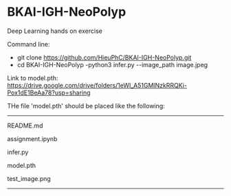 # BKAI-IGH-NeoPolyp
Deep Learning hands on exercise

Command line:
- git clone https://github.com/HieuPhC/BKAI-IGH-NeoPolyp.git
- cd BKAI-IGH-NeoPolyp
-python3 infer.py --image_path image.jpeg

Link to model.pth: https://drive.google.com/drive/folders/1eWl_A51GMlNzkRRQKi-Pox1dE1BeAa78?usp=sharing

THe file 'model.pth' should be placed like the following:

--------------------

README.md

assignment.ipynb

infer.py

model.pth

test_image.png

--------------------
